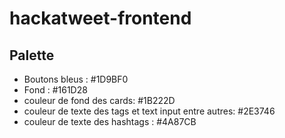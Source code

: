 # hackatweet-frontend

## Palette
- Boutons bleus : #1D9BF0 
- Fond : #161D28
- couleur de fond des cards: #1B222D
- couleur de texte des tags et text input entre autres: #2E3746
- couleur de texte des hashtags : #4A87CB
